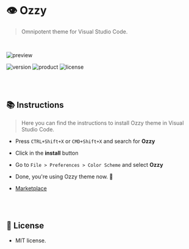 # 👁 Ozzy
> Omnipotent theme for Visual Studio Code.

<br>

![preview](https://i.imgur.com/k7DjuUg.png)

![version](https://img.shields.io/badge/VERSION-1.0.2-brightgreen.svg?style=for-the-badge)
![product](https://img.shields.io/badge/VSCODE-1.48.0-purple.svg?style=for-the-badge)
![license](https://img.shields.io/badge/LICENSE-MIT-blue.svg?style=for-the-badge)

<br><br>

## 📚 Instructions
> Here you can find the instructions to install Ozzy theme in Visual Studio Code.

* Press `CTRL+Shift+X` or `CMD+Shift+X` and search for **Ozzy**
* Click in the **install** button
* Go to `File > Preferences > Color Scheme` and select **Ozzy**
* Done, you're using Ozzy theme now. 🤩

* [Marketplace](https://marketplace.visualstudio.com/items?itemName=ozzy.ozzy)


<br><br>

## 📄 License
- MIT license.
